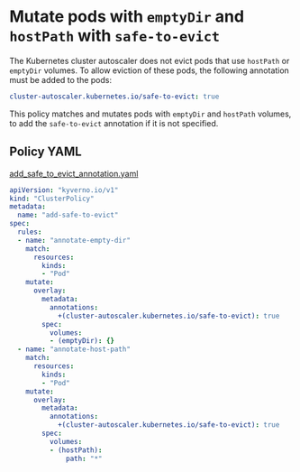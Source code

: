 # Mutate pods with `emptyDir` and `hostPath` with `safe-to-evict`

The Kubernetes cluster autoscaler does not evict pods that use `hostPath` or `emptyDir` volumes. To allow eviction of these pods, the following annotation must be added to the pods:

````yaml
cluster-autoscaler.kubernetes.io/safe-to-evict: true
````

This policy matches and mutates pods with `emptyDir` and `hostPath` volumes, to add the `safe-to-evict` annotation if it is not specified.

## Policy YAML

[add_safe_to_evict_annotation.yaml](best_practices/add_safe_to_evict.yaml)

````yaml
apiVersion: "kyverno.io/v1"
kind: "ClusterPolicy"
metadata: 
  name: "add-safe-to-evict"
spec: 
  rules: 
  - name: "annotate-empty-dir"
    match: 
      resources: 
        kinds: 
        - "Pod"
    mutate: 
      overlay:
        metadata:
          annotations:
            +(cluster-autoscaler.kubernetes.io/safe-to-evict): true
        spec:          
          volumes: 
          - (emptyDir): {}
  - name: "annotate-host-path"
    match: 
      resources: 
        kinds: 
        - "Pod"
    mutate: 
      overlay:
        metadata:
          annotations:
            +(cluster-autoscaler.kubernetes.io/safe-to-evict): true
        spec:          
          volumes: 
          - (hostPath):
              path: "*"

````

